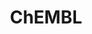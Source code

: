 ---
layout: default
bigquery: https://console.cloud.google.com/bigquery?p=patents-public-data&d=ebi_chembl&page=dataset
citation: '"The ChEMBL database in 2017." Anna Gaulton, Anne Hersey, Michał Nowotka,
  A Patrícia Bento, Jon Chambers, David Mendez, Prudence Mutowo, Francis Atkinson,
  Louisa J Bellis, Elena Cibrián-Uhalte, Mark Davies, Nathan Dedman, Anneli Karlsson,
  María Paula Magariños, John P Overington, George Papadatos, Ines Smit, Andrew R
  Leach Nucleic acids Research (2017) 45 (Database Issue), D945-D954'
contributors: European Bioinformatics Institute
cost: None
description: ChEMBL Data is a manually curated database of small molecules used in
  drug discovery, including information about existing patented drugs.
documentation: 'schema: https://www.ebi.ac.uk/chembl/db_schema


  '
last_edit: 04/09/2022, 14:41:43
location: https://console.cloud.google.com/marketplace/product/google_patents_public_datasets/chembl
maintained_by: EMBL-EBI, an outstation of European Molecular Biology Laboratory
related_publications: '

  ChEMBL: towards direct deposition of bioassay data.


  Mendez D, Gaulton A, Bento AP, Chambers J, De Veij M, Félix E, Magariños MP, Mosquera
  JF, Mutowo P, Nowotka M, Gordillo-Marañón M, Hunter F, Junco L, Mugumbate G, Rodriguez-Lopez
  M, Atkinson F, Bosc N, Radoux CJ, Segura-Cabrera A, Hersey A, Leach AR.


  — Nucleic Acids Res. 2019; 47(D1):D930-D940. doi: 10.1093/nar/gky1075

  '
schema_fields:
- therapeutic_flag
- authors
- ro3_pass
- assay_desc
- standard_text_value
- orig_description
- assay_class_id
- cx_most_bpka
- cell_source_tax_id
- potential_duplicate
- full_mwt
- start_position
- hbd
- max_phase_for_ind
- ddd_value
- mutation
- frac_class_id
- l8
- cell_id
- active_ingredient
- standard_type
- level2_description
- warning_type
- curated_by
- related_tid
- ref_url
- actsm_id
- abstract
- assay_param_id
- who_extra
- res_stem_id
- stem
- alogp
- hba_lipinski
- usan_year
- level1
- synonyms
- src_compound_id
- normal_range_min
- qed_weighted
- creation_date
- assay_tissue
- cell_source_tissue
- smid
- src_assay_id
- first_page
- ref_id
- acd_logp
- go_id
- irac_class_id
- tissue_id
- action_type
- lle
- parent_id
- class_type
- prod_pat_id
- molecule_type
- confidence_score
- relation
- accession
- tbl
- target_desc
- log_id
- innovator_company
- published_type
- warning_class
- relationship_type
- max_phase
- warning_id
- warnref_id
- helm_notation
- withdrawn_country
- efo_term
- usan_stem
- mol_hrac_id
- num_lipinski_ro5_violations
- bto_id
- cell_source_organism
- previous_company
- standard_inchi_key
- description
- substrate_record_id
- text_value
- parent_molregno
- metref_id
- src_short_name
- volume
- product_id
- mol_irac_id
- l3
- rgid
- tid
- le
- patent_id
- domain_description
- alert_name
- assay_cell_type
- mw_freebase
- level5
- cell_description
- normal_range_max
- mec_id
- ad_type
- atc_code
- protein_class_id
- entity_type
- oral
- mesh_id
- l1
- psa
- sei
- published_relation
- met_id
- natural_product
- src_description
- site_id
- l5
- compound_key
- assay_strain
- level4_description
- co_stem_id
- activity_comment
- issue
- mecref_id
- doi
- level3
- version
- prodrug
- toid
- standard_upper_value
- component_synonym
- domain_type
- topical
- hrac_code
- path
- src_id
- cx_logp
- source
- bao_format
- black_box_warning
- name
- full_molformula
- patent_no
- pchembl_value
- cidx
- bei
- active_molregno
- title
- molregno
- standard_inchi
- company
- standard_relation
- compound_name
- confidence
- standard_flag
- molfile
- research_stem
- species_group_flag
- cl_lincs_id
- mesh_heading
- trade_name
- hba
- ap_id
- ddd_id
- disease_efficacy
- submission_date
- indref_id
- dosed_ingredient
- route
- pubmed_id
- stem_class
- enzyme_name
- biocomp_id
- frac_code
- level3_description
- chirality
- published_units
- last_active
- who_name
- assay_id
- dosage_form
- short_name
- target_type
- source_domain_id
- subgroup
- publication_number
- availability_type
- sequence_md5sum
- mc_target_type
- bao_id
- year
- ddd_units
- uberon_id
- l7
- mechanism_comment
- hbd_lipinski
- indication_class
- uo_units
- acd_most_bpka
- site_residues
- molecular_mechanism
- warning_country
- approval_date
- doc_type
- molsyn_id
- assay_source
- chembl_id
- level2
- heavy_atoms
- record_id
- clo_id
- pathway_id
- assay_category
- cpd_str_alert_id
- strength
- last_page
- site_name
- level4
- annotation
- level1_description
- l2
- assay_subcellular_fraction
- standard_value
- assay_test_type
- stat
- comp_go_id
- journal
- comments
- smarts
- first_in_class
- relationship_desc
- drug_product_flag
- num_alerts
- protein_class_synonym
- compsyn_id
- patent_expire_date
- usan_stem_definition
- parent_go_id
- assay_tax_id
- bao_endpoint
- withdrawn_year
- binding_site_comment
- drug_substance_flag
- patent_use_code
- l6
- cell_ontology_id
- assay_type
- parenteral
- ddd_admr
- alert_set_id
- alert_id
- domain_name
- metabolite_record_id
- usan_stem_id
- withdrawn_class
- definition
- job_id
- protclasssyn_id
- sitecomp_id
- mc_tax_id
- mechanism_of_action
- standard_units
- warning_year
- std_act_id
- updated_on
- status
- db_version
- warning_description
- isoform
- aspect
- domain_id
- mol_atc_id
- drug_record_id
- prediction_method
- sequence
- component_type
- inorganic_flag
- comp_class_id
- qudt_units
- parameter_value
- activity_count
- structure_type
- met_conversion
- set_name
- target_mapping
- country
- label
- delist_flag
- mc_organism
- mc_target_accession
- irac_code
- rtb
- canonical_smiles
- as_id
- ingredient
- efo_id
- cellosaurus_id
- upper_value
- first_approval
- withdrawn_reason
- parent_type
- selectivity_comment
- updated_by
- parameter_type
- mw_monoisotopic
- enzyme_tid
- activity_id
- predbind_id
- caloha_id
- hrac_class_id
- pref_name
- mc_target_name
- polymer_flag
- assay_organism
- tid_fixed
- curation_comment
- compd_id
- end_position
- drugind_id
- type
- class_level
- ref_type
- cx_most_apka
- mol_frac_id
- pathway_key
- oc_id
- targrel_id
- entity_id
- nda_type
- variant_id
- usan_substem
- met_comment
- cell_name
- data_validity_comment
- targcomp_id
- major_class
- acd_logd
- ass_cls_map_id
- ridx
- aidx
- syn_type
- component_id
- homologue
- num_ro5_violations
- formulation_id
- chebi_par_id
- downgraded
- aromatic_rings
- doc_id
- applicant_full_name
- idx
- tax_id
- priority
- cx_logd
- db_source
- ddd_comment
- relationship
- value
- withdrawn_flag
- direct_interaction
- molecular_species
- result_flag
- organism
- acd_most_apka
- published_value
- units
- protein_class_desc
- l4
shortname: chembl
tags:
- biotechnology
- health
- chemical
- bioinformatics
- medical
terms_of_use: CC BY-SA 3.0
title: ChEMBL
uuid: e232a192-965c-4ec9-904c-155b6dfe56c5
---